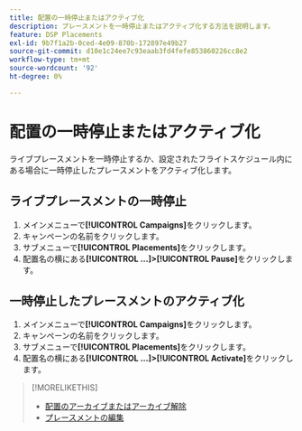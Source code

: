 ```yaml
---
title: 配置の一時停止またはアクティブ化
description: プレースメントを一時停止またはアクティブ化する方法を説明します。
feature: DSP Placements
exl-id: 9b7f1a2b-0ced-4e09-870b-172897e49b27
source-git-commit: d10e1c24ee7c93eaab3fd4fefe853860226cc8e2
workflow-type: tm+mt
source-wordcount: '92'
ht-degree: 0%

---
```


# 配置の一時停止またはアクティブ化

ライブプレースメントを一時停止するか、設定されたフライトスケジュール内にある場合に一時停止したプレースメントをアクティブ化します。

## ライブプレースメントの一時停止

1. メインメニューで&#x200B;**[!UICONTROL Campaigns]**&#x200B;をクリックします。
1. キャンペーンの名前をクリックします。
1. サブメニューで&#x200B;**[!UICONTROL Placements]**&#x200B;をクリックします。
1. 配置名の横にある&#x200B;**[!UICONTROL ...]>[!UICONTROL Pause]**&#x200B;をクリックします。

## 一時停止したプレースメントのアクティブ化

1. メインメニューで&#x200B;**[!UICONTROL Campaigns]**&#x200B;をクリックします。
1. キャンペーンの名前をクリックします。
1. サブメニューで&#x200B;**[!UICONTROL Placements]**&#x200B;をクリックします。
1. 配置名の横にある&#x200B;**[!UICONTROL ...]>[!UICONTROL Activate]**&#x200B;をクリックします。

>[!MORELIKETHIS]
>
>* [配置のアーカイブまたはアーカイブ解除](placement-archive-unarchive.md)
>* [プレースメントの編集](placement-edit.md)

